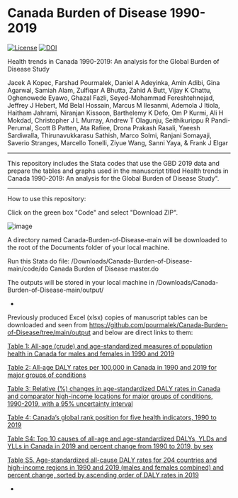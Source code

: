 # Canada Burden of Disease 1990-2019

[![License](https://img.shields.io/badge/License-Apache%202.0-blue.svg)](https://opensource.org/licenses/Apache-2.0) [![DOI](https://zenodo.org/badge/475202009.svg)](https://zenodo.org/badge/latestdoi/475202009)



Health trends in Canada 1990-2019: An analysis for the Global Burden of Disease Study

Jacek A Kopec, Farshad Pourmalek, Daniel A Adeyinka, Amin Adibi, Gina Agarwal, Samiah Alam, Zulfiqar A Bhutta, Zahid A Butt, Vijay K Chattu, Oghenowede Eyawo, Ghazal Fazli, Seyed-Mohammad Fereshtehnejad, Jeffrey J Hebert, Md Belal Hossain, Marcus M Ilesanmi, Ademola J Itiola, Haitham Jahrami, Niranjan Kissoon, Barthelemy K Defo, Om P Kurmi, Ali H Mokdad, Christopher J L Murray, Andrew T Olagunju, Seithikurippu R Pandi-Perumal, Scott B Patten, Ata Rafiee, Drona Prakash Rasali, Yaeesh Sardiwalla, Thirunavukkarasu Sathish, Marco Solmi, Ranjani Somayaji, Saverio Stranges, Marcello Tonelli, Ziyue Wang, Sanni Yaya, & Frank J Elgar

**********************

This repository includes the Stata codes that use the GBD 2019 data and prepare the tables and graphs used in the manuscript titled Health trends in Canada 1990-2019: An analysis for the Global Burden of Disease Study". 

**********************

How to use this repository:

Click on the green box "Code" and select "Download ZIP".

![image](https://user-images.githubusercontent.com/30849720/160523195-a884f426-a836-4238-8441-577716a67e7a.png)

A directory named Canada-Burden-of-Disease-main will be downloaded to the root of the Documents folder of your local machine. 

Run this Stata do file: /Downloads/Canada-Burden-of-Disease-main/code/do Canada Burden of Disease master.do

The outputs will be stored in your local machine in /Downloads/Canada-Burden-of-Disease-main/output/

*

Previously produced Excel (xlsx) copies of manuscript tables can be downloaded and seen from https://github.com/pourmalek/Canada-Burden-of-Disease/tree/main/output and below are direct links to them:

[Table 1: All-age (crude) and age-standardized measures of population health in Canada for males and females in 1990 and 2019](https://github.com/pourmalek/Canada-Burden-of-Disease/blob/main/output/Table%201.xlsx)

[Table 2: All-age DALY rates per 100,000 in Canada in 1990 and 2019 for major groups of conditions](https://github.com/pourmalek/Canada-Burden-of-Disease/blob/main/output/Table%202.xlsx)

[Table 3: Relative (%) changes in age-standardized DALY rates in Canada and comparator high-income locations for major groups of conditions, 1990-2019, with a 95% uncertainty interval](https://github.com/pourmalek/Canada-Burden-of-Disease/blob/main/output/Table%203.xlsx)

[Table 4: Canada’s global rank position for five health indicators, 1990 to 2019](https://github.com/pourmalek/Canada-Burden-of-Disease/blob/main/output/Table%204.xlsx)

[Table S4: Top 10 causes of all-age and age-standardized DALYs, YLDs and YLLs in Canada in 2019 and percent change from 1990 to 2019, by sex](https://github.com/pourmalek/Canada-Burden-of-Disease/blob/main/output/Table%20S2.xlsx)

[Table S5. Age-standardized all-cause DALY rates for 204 countries and high-income regions in 1990 and 2019 (males and females combined) and percent change, sorted by ascending order of DALY rates in 2019](https://github.com/pourmalek/Canada-Burden-of-Disease/blob/main/output/Table%20S3.xlsx)

*

